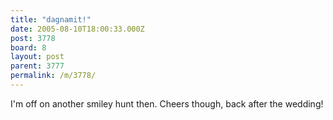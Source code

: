 ```yaml
---
title: "dagnamit!"
date: 2005-08-10T18:00:33.000Z
post: 3778
board: 8
layout: post
parent: 3777
permalink: /m/3778/
---
```

I'm off on another smiley hunt then. Cheers though, back after the wedding!
